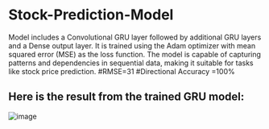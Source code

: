 # Stock-Prediction-Model
Model includes a Convolutional GRU layer followed by additional GRU layers and a Dense output layer. It is trained using the Adam optimizer with mean squared error (MSE) as the loss function. The model is capable of capturing patterns and dependencies in sequential data, making it suitable for tasks like stock price prediction.
#RMSE=31
#Directional Accuracy =100%


## Here is the result from the trained GRU model:
![image](https://github.com/Aryanthelord/stock_prediciton/assets/107427258/be433618-7402-42af-8232-3ec825af3c89)
